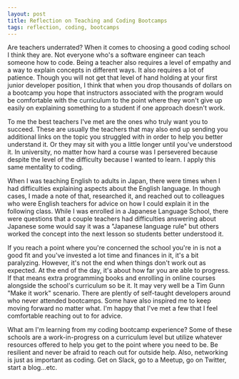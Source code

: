 ```yaml
---
layout: post
title: Reflection on Teaching and Coding Bootcamps
tags: reflection, coding, bootcamps
---
```


Are teachers underrated? When it comes to choosing a good coding school I think they are. Not everyone who's a software engineer can teach someone how to code. Being a teacher also requires a level of empathy and a way to explain concepts in different ways. It also requires a lot of patience. Though you will not get that level of hand holding at your first junior developer position, I think that when you drop thousands of dollars on a bootcamp you hope that instructors associated with the program would be comfortable with the curriculum to the point where they won't give up easily on explaining something to a student if one approach doesn't work.

To me the best teachers I've met are the ones who truly want you to succeed. These are usually the teachers that may also end up sending you additional links on the topic you struggled with in order to help you better understand it. Or they may sit with you a little longer until you've understood it. In university, no matter how hard a course was I persevered because despite the level of the difficulty because I wanted to learn. I apply this same mentality to coding.

When I was teaching English to adults in Japan, there were times when I had difficulties explaining aspects about the English language. In though cases, I made a note of that, researched it, and reached out to colleagues who were English teachers for advice on how I could explain it in the following class. While I was enrolled in a Japanese Language School, there were questions that a couple teachers had difficulties answering about Japanese some would say it was a "Japanese language rule" but others worked the concept into the next lesson so students better understood it.

If you reach a point where you're concerned the school you're in is not a good fit and you've invested a lot time and finances in it, it's a bit paralyzing. However, it's not the end when things don't work out as expected. At the end of the day, it's about how far you are able to progress. If that means extra programming books and enrolling in online courses alongside the school's curriculum so be it. It may very well be a Tim Gunn "Make it work" scenario. There are plently of self-taught developers around who never attended bootcamps. Some have also inspired me to keep moving forward no matter what. I'm happy that I've met a few that I feel comfortable reaching out to for advice.

What am I'm learning from my coding bootcamp experience? Some of these schools are a work-in-progress on a curriculum level but utilize whatever resources offered to help you get to the point where you need to be. Be resilient and never be afraid to reach out for outside help. Also, networking is just as important as coding. Get on Slack, go to a Meetup, go on Twitter, start a blog...etc.